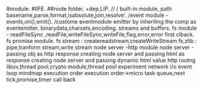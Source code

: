 #module.
#IIFE.
##node folder.
+dep,LIP.
// / built-in module, path basename,parse,format,isabsolute,join,resolve'.
/event module - events,on(),emit().
/custome eventmodule emitter by inheriting the comp as eventemitter.
binarydata,charsets,encoding.
streams and buffers.
fs module - readFileSync ,readFile,writeFileSync,writeFile,flag,error,error first clback.
fs promise module.
fs stream : createreadstream,createWriteStream
fs,zlib : pipe,tranform stream,write stream
node server -http module
node server - passing obj as http response
creating node server and passing html as response
creating node server and passing dynamic html value
http routng
libuv,thread pool,crypto module,thread pool experiment
network i/o
event loop mindmap execution order
execution order->micro task queue,next tick,promise,timer call back
